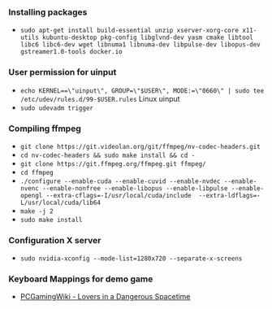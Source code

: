 ### Installing packages

- `sudo apt-get install build-essential unzip xserver-xorg-core x11-utils kubuntu-desktop pkg-config libglvnd-dev yasm cmake libtool libc6 libc6-dev wget libnuma1 libnuma-dev libpulse-dev libopus-dev gstreamer1.0-tools docker.io`

### User permission for uinput

- `echo KERNEL==\"uinput\", GROUP=\"$USER\", MODE:=\"0660\" | sudo tee /etc/udev/rules.d/99-$USER.rules` Linux uinput
- `sudo udevadm trigger`

### Compiling ffmpeg

- `git clone https://git.videolan.org/git/ffmpeg/nv-codec-headers.git`
- `cd nv-codec-headers && sudo make install && cd -`
- `git clone https://git.ffmpeg.org/ffmpeg.git ffmpeg/`
- `cd ffmpeg`
- `./configure --enable-cuda --enable-cuvid --enable-nvdec --enable-nvenc --enable-nonfree --enable-libopus --enable-libpulse --enable-opengl --extra-cflags=-I/usr/local/cuda/include  --extra-ldflags=-L/usr/local/cuda/lib64`
- `make -j 2`
- `sudo make install`

### Configuration X server

- `sudo nvidia-xconfig --mode-list=1280x720 --separate-x-screens`

### Keyboard Mappings for demo game

- [PCGamingWiki - Lovers in a Dangerous Spacetime](https://www.pcgamingwiki.com/wiki/Lovers_in_a_Dangerous_Spacetime)
